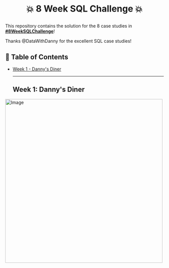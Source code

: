 # <p align="center" style="margin-top: 0px;">💥 8 Week SQL Challenge 💥

This repository contains the solution for the 8 case studies in **[#8WeekSQLChallenge](https://8weeksqlchallenge.com)**!

Thanks @DataWithDanny for the excellent SQL case studies!

## 🧾 Table of Contents
- [Week 1 - Danny's Diner](#-week-1---dannys-diner)
  
  ***
  
  ##  Week 1: Danny's Diner 
<img src="https://user-images.githubusercontent.com/81607668/127727503-9d9e7a25-93cb-4f95-8bd0-20b87cb4b459.png" alt="Image" width="500" height="520">
